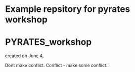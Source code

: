 # Example repsitory for pyrates workshop 

# PYRATES_workshop


created on June 4, 

Dont make conflict.
Conflict - make some conflict..